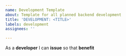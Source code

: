 ```yaml
---
name: Development Template
about: Template for all planned backend development
title: 'DEVELOPMENT: <TITLE>'
labels: development
assignees: ''

---
```


As a **developer** I can **issue** so that **benefit**
